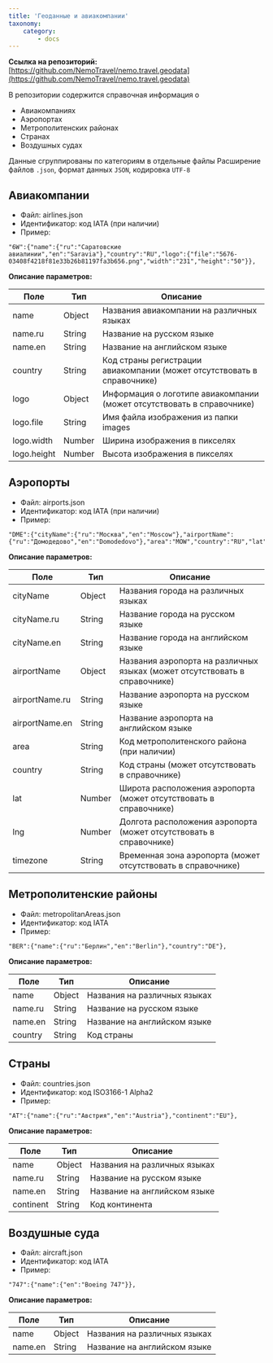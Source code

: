```yaml
---
title: 'Геоданные и авиакомпании'
taxonomy:
    category:
        - docs
---
```


**Ссылка на репозиторий:** [https://github.com/NemoTravel/nemo.travel.geodata](https://github.com/NemoTravel/nemo.travel.geodata)

В репозитории содержится справочная информация о

* Авиакомпаниях
* Аэропортах
* Метрополитенских районах 
* Странах
* Воздушных судах

Данные сгруппированы по категориям в отдельные файлы
Расширение файлов `.json`, формат данных `JSON`, кодировка `UTF-8`

## Авиакомпании

* Файл: airlines.json
* Идентификатор: код IATA (при наличии)
* Пример:
```
"6W":{"name":{"ru":"Саратовские авиалинии","en":"Saravia"},"country":"RU","logo":{"file":"5676-03408f4218f81e33b26b81197fa3b656.png","width":"231","height":"50"}},
```

**Описание параметров:**
 
| Поле        | Тип           | Описание  |
| ------------- |---------------| ------|
| name          | Object        | Названия авиакомпании на различных языках |
| name.ru          | String        | Название на русском языке |
| name.en          | String        | Название на английском языке |
| country      | String        |  Код страны регистрации авиакомпании (может отсутствовать в справочнике) |
| logo  | Object      |    Информация о логотипе авиакомпании (может отсутствовать в справочнике) |
| logo.file  | String      | Имя файла изображения из папки images |
| logo.width  | Number      |   Ширина изображения в пикселях |
| logo.height  | Number      |    Высота изображения в пикселях |

## Аэропорты

* Файл: airports.json
* Идентификатор: код IATA (при наличии)
* Пример:
```
"DME":{"cityName":{"ru":"Москва","en":"Moscow"},"airportName":{"ru":"Домодедово","en":"Domodedovo"},"area":"MOW","country":"RU","lat":55.4145,"lng":37.8999,"timezone":"Europe/Moscow"},
```

**Описание параметров:**
 
| Поле        | Тип           | Описание  |
| ------------- |---------------| ------|
| cityName          | Object        | Названия города на различных языках |
| cityName.ru          | String        | Название города на русском языке |
| cityName.en          | String        | Название города на английском языке |
| airportName          | Object        | Названия аэропорта на различных языках (может отсутствовать в справочнике) |
| airportName.ru          | String        | Название аэропорта на русском языке |
| airportName.en          | String        | Название аэропорта на английском языке |
| area          | String        | Код метрополитенского района (при наличии) |
| country      | String        |  Код страны (может отсутствовать в справочнике) |
| lat  | Number      |   Широта расположения аэропорта (может отсутствовать в справочнике) |
| lng  | Number      |    Долгота расположения аэропорта (может отсутствовать в справочнике) |
| timezone  | String      | Временная зона аэропорта (может отсутствовать в справочнике) |


## Метрополитенские районы

* Файл: metropolitanAreas.json
* Идентификатор: код IATA
* Пример:
```
"BER":{"name":{"ru":"Берлин","en":"Berlin"},"country":"DE"},
```

**Описание параметров:**
 
| Поле        | Тип           | Описание  |
| ------------- |---------------| ------|
| name          | Object        | Названия на различных языках |
| name.ru          | String        | Название на русском языке |
| name.en          | String        | Название на английском языке |
| country      | String        |  Код страны |


## Страны

* Файл: countries.json
* Идентификатор: код ISO3166-1 Alpha2
* Пример:
```
"AT":{"name":{"ru":"Австрия","en":"Austria"},"continent":"EU"},
```

**Описание параметров:**
 
| Поле        | Тип           | Описание  |
| ------------- |---------------| ------|
| name          | Object        | Названия на различных языках |
| name.ru          | String        | Название на русском языке |
| name.en          | String        | Название на английском языке |
| continent      | String        |  Код континента |

## Воздушные суда

* Файл: aircraft.json
* Идентификатор: код IATA
* Пример:
```
"747":{"name":{"en":"Boeing 747"}},
```

**Описание параметров:**
 
| Поле        | Тип           | Описание  |
| ------------- |---------------| ------|
| name          | Object        | Названия на различных языках |
| name.en          | String        | Название на английском языке |
